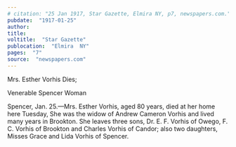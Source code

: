 ```yaml
---
# citation: "25 Jan 1917, Star Gazette, Elmira NY, p7, newspapers.com."
pubdate:  "1917-01-25"
author: 
title: 
voltitle:  "Star Gazette"
publocation:  "Elmira  NY"
pages:  "7"
source:  "newspapers.com"
---
```

Mrs. Esther Vorhis Dies; 

Venerable Spencer Woman 

Spencer, Jan. 25.—Mrs. Esther Vorhis, aged 80 years, died at her home here Tuesday, She was the widow of Andrew Cameron Vorhis and lived many years in Brookton. She leaves three sons, Dr. E. F. Vorhis of Owego, F. C. Vorhis of Brookton and Charles Vorhis of Candor; also two daughters, Misses Grace and Lida Vorhis of Spencer. 

